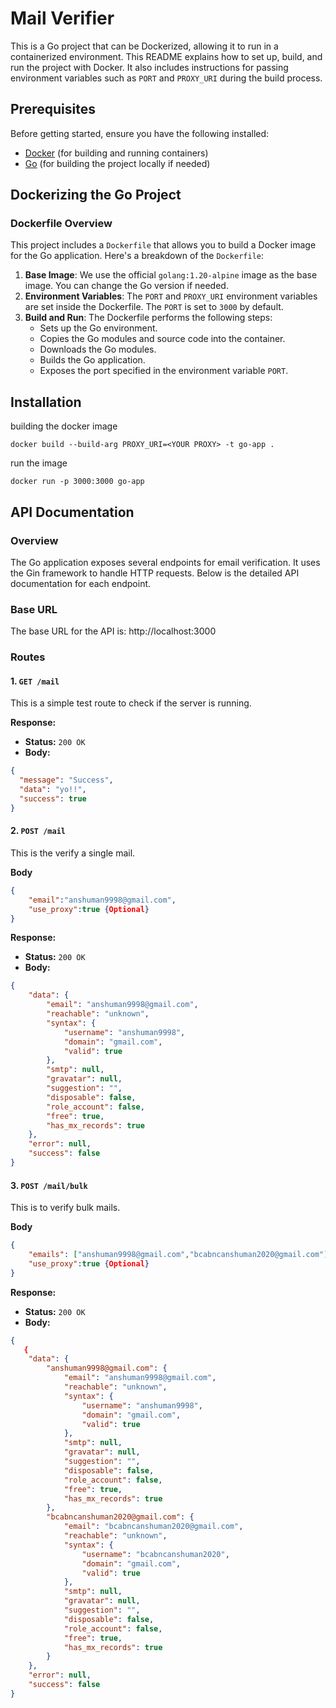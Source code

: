 # Mail Verifier

This is a Go project that can be Dockerized, allowing it to run in a containerized environment. This README explains how to set up, build, and run the project with Docker. It also includes instructions for passing environment variables such as `PORT` and `PROXY_URI` during the build process.

## Prerequisites

Before getting started, ensure you have the following installed:

- [Docker](https://www.docker.com/get-started) (for building and running containers)
- [Go](https://golang.org/doc/install) (for building the project locally if needed)

## Dockerizing the Go Project

### Dockerfile Overview

This project includes a `Dockerfile` that allows you to build a Docker image for the Go application. Here's a breakdown of the `Dockerfile`:

1. **Base Image**: We use the official `golang:1.20-alpine` image as the base image. You can change the Go version if needed.
2. **Environment Variables**: The `PORT` and `PROXY_URI` environment variables are set inside the Dockerfile. The `PORT` is set to `3000` by default.
3. **Build and Run**: The Dockerfile performs the following steps:
   - Sets up the Go environment.
   - Copies the Go modules and source code into the container.
   - Downloads the Go modules.
   - Builds the Go application.
   - Exposes the port specified in the environment variable `PORT`.

## Installation
building the docker image

```
docker build --build-arg PROXY_URI=<YOUR PROXY> -t go-app .
```
run the image

```
docker run -p 3000:3000 go-app
```


## API Documentation

### Overview

The Go application exposes several endpoints for email verification. It uses the Gin framework to handle HTTP requests. Below is the detailed API documentation for each endpoint.

### Base URL
The base URL for the API is: http://localhost:3000


### Routes

#### 1. `GET /mail`
This is a simple test route to check if the server is running.

**Response:**
- **Status:** `200 OK`
- **Body:**
```json
{
  "message": "Success",
  "data": "yo!!",
  "success": true
}
````

#### 2. `POST /mail`
This is the verify a single mail.

**Body**
```json
{
    "email":"anshuman9998@gmail.com",
    "use_proxy":true {Optional}
}

```

**Response:**
- **Status:** `200 OK`
- **Body:**
```json
{
    "data": {
        "email": "anshuman9998@gmail.com",
        "reachable": "unknown",
        "syntax": {
            "username": "anshuman9998",
            "domain": "gmail.com",
            "valid": true
        },
        "smtp": null,
        "gravatar": null,
        "suggestion": "",
        "disposable": false,
        "role_account": false,
        "free": true,
        "has_mx_records": true
    },
    "error": null,
    "success": false
}
```

#### 3. `POST /mail/bulk`
This is to verify bulk mails.

**Body**
```json
{
    "emails": ["anshuman9998@gmail.com","bcabncanshuman2020@gmail.com"],
    "use_proxy":true {Optional}
}

```

**Response:**
- **Status:** `200 OK`
- **Body:**
```json
{
   {
    "data": {
        "anshuman9998@gmail.com": {
            "email": "anshuman9998@gmail.com",
            "reachable": "unknown",
            "syntax": {
                "username": "anshuman9998",
                "domain": "gmail.com",
                "valid": true
            },
            "smtp": null,
            "gravatar": null,
            "suggestion": "",
            "disposable": false,
            "role_account": false,
            "free": true,
            "has_mx_records": true
        },
        "bcabncanshuman2020@gmail.com": {
            "email": "bcabncanshuman2020@gmail.com",
            "reachable": "unknown",
            "syntax": {
                "username": "bcabncanshuman2020",
                "domain": "gmail.com",
                "valid": true
            },
            "smtp": null,
            "gravatar": null,
            "suggestion": "",
            "disposable": false,
            "role_account": false,
            "free": true,
            "has_mx_records": true
        }
    },
    "error": null,
    "success": false
}
```




